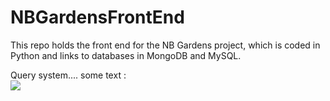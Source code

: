 # NBGardensFrontEnd
This repo holds the front end for the NB Gardens project, which is coded in Python and links to databases in MongoDB and MySQL.


<div>Query system.... some text :</div>
<div><img src="https://raw.githubusercontent.com/t87912/NBGardensFrontEnd/master/NBGardensFrontEndSiteMap.png" /></div>